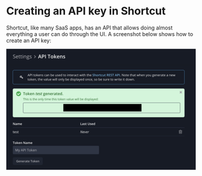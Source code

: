 # Creating an API key in Shortcut

Shortcut, like many SaaS apps, has an API that allows doing almost everything a user can do through the UI. A screenshot below shows how to create an API key:

![screenshot](shortcut.png)